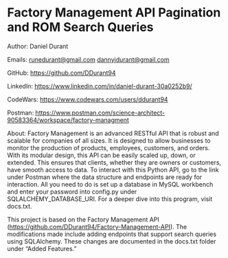 # Factory Management API Pagination and ROM Search Queries

Author: Daniel Durant

Emails:
  <runedurant@gmail.com>
  <dannyjdurant@gmail.com>

GitHub:
  <https://github.com/DDurant94>

LinkedIn:
  <https://www.linkedin.com/in/daniel-durant-30a0252b9/>

CodeWars:
  <https://www.codewars.com/users/ddurant94>

Postman:
  <https://www.postman.com/science-architect-90583364/workspace/factory-managment>

About:
  Factory Management is an advanced RESTful API that is robust and scalable for companies of all sizes. It is designed to allow businesses to monitor the production of products, employees, customers, and orders. With its modular design, this API can be easily scaled up, down, or extended. This ensures that clients, whether they are owners or customers, have smooth access to data. To interact with this Python API, go to the link under Postman where the data structure and endpoints are ready for interaction. All you need to do is set up a database in MySQL workbench and enter your password into config.py under SQLALCHEMY_DATABASE_URI. For a deeper dive into this program, visit docs.txt.

  This project is based on the Factory Management API (<https://github.com/DDurant94/Factory-Management-API>). The modifications made include adding endpoints that support search queries using SQLAlchemy. These changes are documented in the docs.txt folder under “Added Features.”
